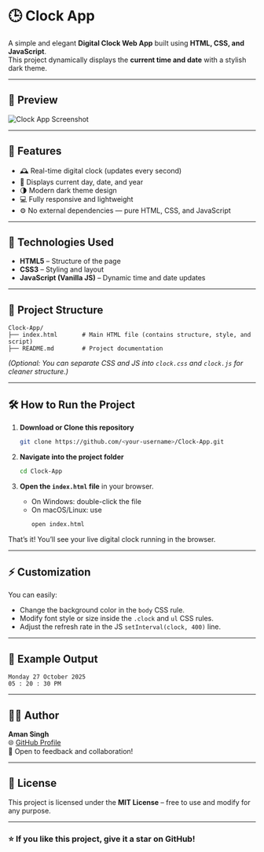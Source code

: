 # 🕒 Clock App

A simple and elegant **Digital Clock Web App** built using **HTML, CSS, and JavaScript**.  
This project dynamically displays the **current time and date** with a stylish dark theme.

---

## 📸 Preview

![Clock App Screenshot](https://via.placeholder.com/800x400?text=Clock+App+Preview)

---

## 🚀 Features

- 🕰 Real-time digital clock (updates every second)  
- 📅 Displays current day, date, and year  
- 🌗 Modern dark theme design  
- 💻 Fully responsive and lightweight  
- ⚙️ No external dependencies — pure HTML, CSS, and JavaScript

---

## 🧠 Technologies Used

- **HTML5** – Structure of the page  
- **CSS3** – Styling and layout  
- **JavaScript (Vanilla JS)** – Dynamic time and date updates  

---

## 📂 Project Structure

```
Clock-App/
├── index.html       # Main HTML file (contains structure, style, and script)
├── README.md        # Project documentation
```

*(Optional: You can separate CSS and JS into `clock.css` and `clock.js` for cleaner structure.)*

---

## 🛠 How to Run the Project

1. **Download or Clone this repository**
   ```bash
   git clone https://github.com/<your-username>/Clock-App.git
   ```

2. **Navigate into the project folder**
   ```bash
   cd Clock-App
   ```

3. **Open the `index.html` file** in your browser.

   - On Windows: double-click the file  
   - On macOS/Linux: use  
     ```bash
     open index.html
     ```

That’s it! You’ll see your live digital clock running in the browser.

---

## ⚡ Customization

You can easily:
- Change the background color in the `body` CSS rule.  
- Modify font style or size inside the `.clock` and `ul` CSS rules.  
- Adjust the refresh rate in the JS `setInterval(clock, 400)` line.

---

## 🧩 Example Output

```
Monday 27 October 2025
05 : 20 : 30 PM
```

---

## 🧑‍💻 Author

**Aman Singh**  
🌐 [GitHub Profile](https://github.com/Aman195Singh)  
💬 Open to feedback and collaboration!

---

## 📜 License

This project is licensed under the **MIT License** – free to use and modify for any purpose.

---

### ⭐ If you like this project, give it a star on GitHub!
